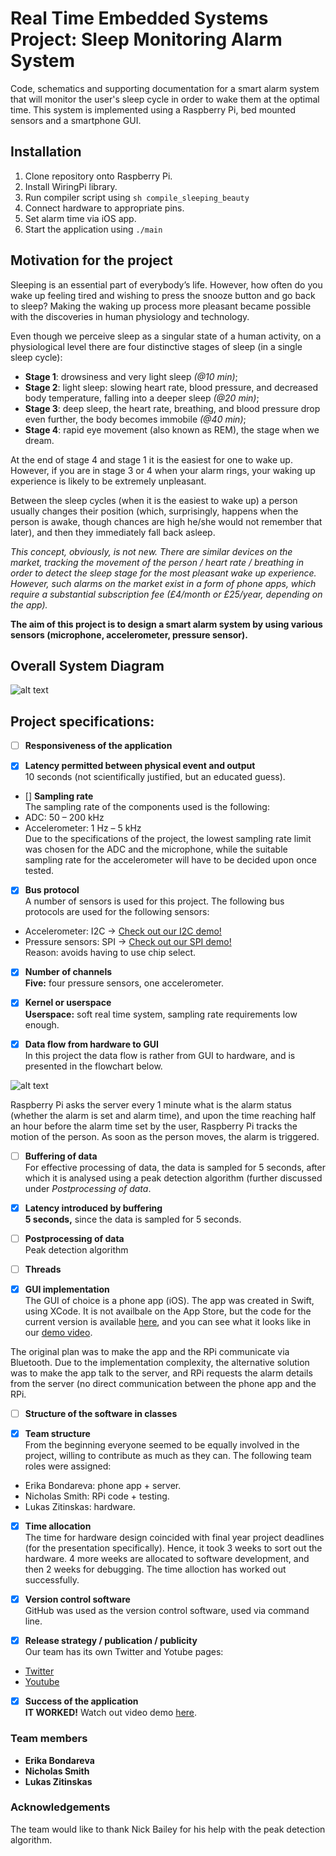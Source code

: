# Real Time Embedded Systems Project: Sleep Monitoring Alarm System

Code, schematics and supporting documentation for a smart alarm system that will monitor the user's sleep cycle in order to wake them at the optimal time. This system is implemented using a Raspberry Pi, bed mounted sensors and a smartphone GUI.

## Installation

1. Clone repository onto Raspberry Pi.
2. Install WiringPi library.
3. Run compiler script using ```sh compile_sleeping_beauty```
4. Connect hardware to appropriate pins.
5. Set alarm time via iOS app.
6. Start the application using ```./main```

## Motivation for the project

Sleeping is an essential part of everybody’s life. However, how often do you wake up feeling tired and wishing to press the snooze button and go back to sleep? Making the waking up process more pleasant became possible with the discoveries in human physiology and technology.

Even though we perceive sleep as a singular state of a human activity, on a physiological level there are four distinctive stages of sleep (in a single sleep cycle):
- **Stage 1**: drowsiness and very light sleep *(@10 min)*;
- **Stage 2**: light sleep: slowing heart rate, blood pressure, and decreased body temperature, falling into a deeper sleep *(@20 min)*;
- **Stage 3**: deep sleep, the heart rate, breathing, and blood pressure drop even further, the body becomes immobile *(@40 min)*;
- **Stage 4**: rapid eye movement (also known as REM), the stage when we dream.

At the end of stage 4 and stage 1 it is the easiest for one to wake up. However, if you are in stage 3 or 4 when your alarm rings, your waking up experience is likely to be extremely unpleasant. 

Between the sleep cycles (when it is the easiest to wake up) a person usually changes their position (which, surprisingly, happens when the person is awake, though chances are high he/she would not remember that later), and then they immediately fall back asleep.

*This concept, obviously, is not new. There are similar devices on the market, tracking the movement of the person / heart rate / breathing in order to detect the sleep stage for the most pleasant wake up experience. However, such alarms on the market exist in a form of phone apps, which require a substantial subscription fee (£4/month or £25/year, depending on the app).*

**The aim of this project is to design a smart alarm system by using various sensors (microphone, accelerometer, pressure sensor).**

## Overall System Diagram

![alt text](https://github.com/npes-95/sleeping-beauty/blob/master/media/diagram_renewed_2.png)

## Project specifications:

- [ ] **Responsiveness of the application** <br />

- [x] **Latency permitted between physical event and output** <br />
10 seconds (not scientifically justified, but an educated guess).

- [] **Sampling rate** <br />
The sampling rate of the components used is the following:
- ADC: 50 – 200 kHz
- Accelerometer: 1 Hz – 5 kHz <br />
Due to the specifications of the project, the lowest sampling rate limit was chosen for the ADC and the microphone, while the suitable sampling rate for the accelerometer will have to be decided upon once tested.

- [x] **Bus protocol** <br />
A number of sensors is used for this project. The following bus protocols are used for the following sensors:
- Accelerometer: I2C -> [Check out our I2C demo!](https://youtu.be/kbwUbBWLsfQ)
- Pressure sensors: SPI -> [Check out our SPI demo!](https://youtu.be/tLUy4hVlnH0)<br />
Reason: avoids having to use chip select.

- [x] **Number of channels** <br />
**Five:** four pressure sensors, one accelerometer.

- [x] **Kernel or userspace** <br />
**Userspace:** soft real time system, sampling rate requirements low enough.

- [x] **Data flow from hardware to GUI** <br />
In this project the data flow is rather from GUI to hardware, and is presented in the flowchart below.

![alt text](https://github.com/npes-95/sleeping-beauty/blob/master/media/RTEP_flowchart_App_Server_RPi.png)

Raspberry Pi asks the server every 1 minute what is the alarm status (whether the alarm is set and alarm time), and upon the time reaching half an hour before the alarm time set by the user, Raspberry Pi tracks the motion of the person. As soon as the person moves, the alarm is triggered.

- [ ] **Buffering of data** <br />
For effective processing of data, the data is sampled for 5 seconds, after which it is analysed using a peak detection algorithm (further discussed under *Postprocessing of data*.

- [x] **Latency introduced by buffering** <br />
**5 seconds,** since the data is sampled for 5 seconds.

- [ ] **Postprocessing of data** <br />
Peak detection algorithm

- [ ] **Threads** <br />


- [x] **GUI implementation** <br />
The GUI of choice is a phone app (iOS). The app was created  in Swift, using XCode. It is not availbale on the App Store, but the code for the current version is available [here](https://github.com/npes-95/sleeping-beauty/tree/master/app), and you can see what it looks like in our [demo video](). 

The original plan was to make the app and the RPi communicate via Bluetooth. Due to the implementation complexity, the alternative solution was to make the app talk to the server, and RPi requests the alarm details from the server (no direct communication between the phone app and the RPi.

- [ ] **Structure of the software in classes** <br />

- [x] **Team structure** <br />
From the beginning everyone seemed to be equally involved in the project, willing to contribute as much as they can. The following team roles were  assigned:
- Erika Bondareva: phone app + server.
- Nicholas Smith: RPi code + testing.
- Lukas Zitinskas: hardware.

- [x] **Time allocation** <br />
The time for hardware design coincided with final year project deadlines (for the presentation specifically). Hence, it took 3 weeks to sort out the hardware. 4 more weeks are allocated to software development, and then 2 weeks for debugging. The time alloction has worked out successfully.

- [x] **Version control software** <br />
GitHub was used as the version control software, used via command line.

- [x] **Release strategy / publication / publicity** <br />
Our team has its own Twitter and Yotube pages:
- [Twitter](https://twitter.com/SleepBeauty2018)
- [Youtube](https://www.youtube.com/channel/UCnenRGqD6ltJDOzgHJ9lT9g)

- [x] **Success of the application** <br />
**IT WORKED!**
Watch out video demo [here](https://youtu.be/f7Ah16N52p8).

### Team members
- **Erika Bondareva**
- **Nicholas Smith**
- **Lukas Zitinskas**

### Acknowledgements

The team would like to thank Nick Bailey for his help with the peak detection algorithm.
